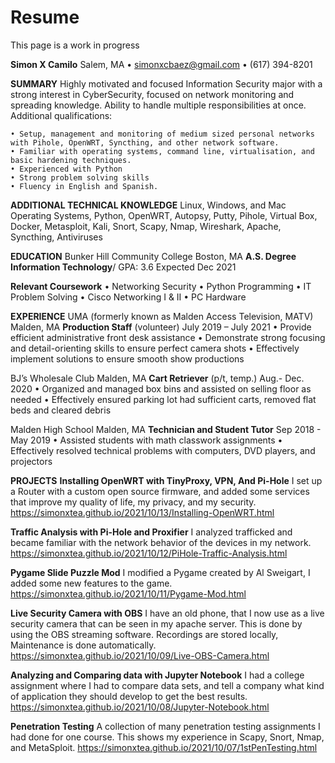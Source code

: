 # Resume

This page is a work in progress

**Simon X Camilo**
Salem, MA • simonxcbaez@gmail.com • ‪(617) 394-8201‬


**SUMMARY**
Highly motivated and focused Information Security major with a strong interest in CyberSecurity, focused on network monitoring and spreading knowledge. Ability to handle multiple responsibilities at once. Additional qualifications:

    • Setup, management and monitoring of medium sized personal networks with Pihole, OpenWRT, Syncthing, and other network software.
    • Familiar with operating systems, command line, virtualisation, and basic hardening techniques.
    • Experienced with Python
    • Strong problem solving skills
    • Fluency in English and Spanish.

**ADDITIONAL TECHNICAL KNOWLEDGE**
Linux, Windows, and Mac Operating Systems, Python, OpenWRT, Autopsy, Putty, Pihole, Virtual Box, Docker, Metasploit, Kali, Snort, Scapy, Nmap, Wireshark, Apache, Syncthing, Antiviruses

**EDUCATION**
Bunker Hill Community College 							Boston, MA
**A.S. Degree Information Technology**/ GPA: 3.6				Expected Dec 2021

**Relevant Coursework**
• Networking Security • Python Programming • IT Problem Solving • Cisco Networking I & II • PC Hardware

**EXPERIENCE**
UMA (formerly known as Malden Access Television, MATV)				Malden, MA
**Production Staff** (volunteer)							   July 2019 – July 2021
    • Provide efficient administrative front desk assistance
    • Demonstrate strong focusing and detail-orienting skills to ensure perfect camera shots
    • Effectively implement solutions to ensure smooth show productions

BJ’s Wholesale Club 									Malden, MA
**Cart Retriever** (p/t, temp.)							       Aug.- Dec. 2020
    • Organized and managed box bins and assisted on selling floor as needed
    • Effectively ensured parking lot had sufficient carts, removed flat beds and cleared debris

Malden High School 									Malden, MA
**Technician and Student Tutor**							Sep 2018 - May 2019
    • Assisted students with math classwork assignments
    • Effectively resolved technical problems with computers, DVD players, and projectors

**PROJECTS**
**Installing OpenWRT with TinyProxy, VPN, And Pi-Hole**
I set up a Router with a custom open source firmware, and added some services that improve my quality of life, my privacy, and my security.
https://simonxtea.github.io/2021/10/13/Installing-OpenWRT.html

**Traffic Analysis with Pi-Hole and Proxifier**
I analyzed trafficked and became familiar with the network behavior of the devices in my network.
https://simonxtea.github.io/2021/10/12/PiHole-Traffic-Analysis.html

**Pygame Slide Puzzle Mod**
I modified a Pygame created by Al Sweigart, I added some new features to the game.
https://simonxtea.github.io/2021/10/11/Pygame-Mod.html

**Live Security Camera with OBS**
I have an old phone, that I now use as a live security camera that can be seen in my apache server. This is done by using the OBS streaming software. Recordings are stored locally, Maintenance is done automatically.
https://simonxtea.github.io/2021/10/09/Live-OBS-Camera.html

**Analyzing and Comparing data with Jupyter Notebook**
I had a college assignment where I had to compare data sets, and tell a company what kind of application they should develop to get the best results.
https://simonxtea.github.io/2021/10/08/Jupyter-Notebook.html

**Penetration Testing**
A collection of many penetration testing assignments I had done for one course. This shows my experience in Scapy, Snort, Nmap, and MetaSploit.
https://simonxtea.github.io/2021/10/07/1stPenTesting.html
